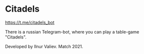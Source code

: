 # Citadels
https://t.me/citadels_bot

There is a russian Telegram-bot, where you can play a table-game "Citadels". 

Developed by Ilnur Valiev. Match 2021.
